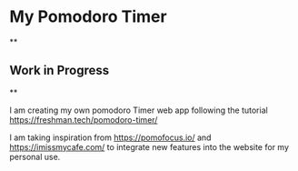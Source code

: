 # My Pomodoro Timer

**

## Work in Progress

**


I am creating my own pomodoro Timer web app following the tutorial  https://freshman.tech/pomodoro-timer/ 

I am taking inspiration from  https://pomofocus.io/ and https://imissmycafe.com/ to integrate new features into the website for my personal use.



